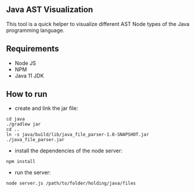## Java AST Visualization

This tool is a quick helper to visualize different AST Node types of the Java programming language.

## Requirements
- Node JS
- NPM
- Java 11 JDK

## How to run
- create and link the jar file:
```
cd java
./gradlew jar
cd ..
ln -s java/build/lib/java_file_parser-1.0-SNAPSHOT.jar ./java_file_parser.jar
```
- install the dependencies of the node server:
```
npm install
```
- run the server:
```
node server.js /path/to/folder/holding/java/files
```
